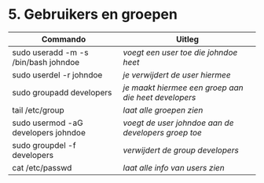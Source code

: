 # 5. Gebruikers en groepen

Commando | Uitleg
--- | ---
sudo useradd -m -s /bin/bash johndoe | _voegt een user toe die johndoe heet_
sudo userdel -r johndoe | _je verwijdert de user hiermee_
sudo groupadd developers | _je maakt hiermee een groep aan die heet developers_
tail /etc/group | _laat alle groepen zien_
sudo usermod -aG developers johndoe | _voegt de user johndoe aan de developers groep toe_
sudo groupdel -f developers | _verwijdert de group developers_
cat /etc/passwd | _laat alle info van users zien_
